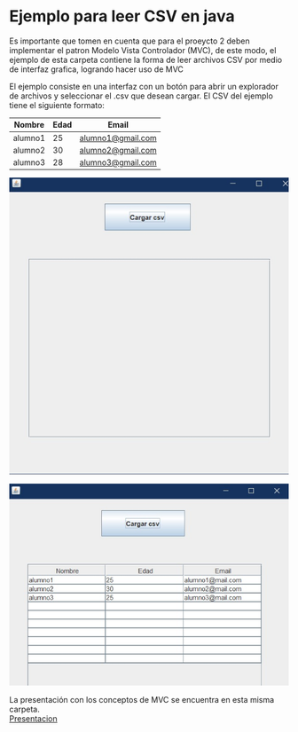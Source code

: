 # Ejemplo para leer CSV en java

Es importante que tomen en cuenta que para el proeycto 2 deben implementar el patron Modelo Vista Controlador (MVC), de este modo, el ejemplo de esta carpeta contiene la forma de leer archivos CSV por medio de interfaz grafica, logrando hacer uso de MVC


El ejemplo consiste en una interfaz con un botón para abrir un explorador de archivos y seleccionar el .csv que desean cargar. El CSV del ejemplo tiene el siguiente formato:

| Nombre | Edad | Email          |
|--------|------|----------------|
| alumno1   | 25   | alumno1@gmail.com  |
| alumno2    | 30   | alumno2@gmail.com   |
| alumno3   | 28   | alumno3@gmail.com  |


![alt text](image.png)

![alt text](image-1.png)

La presentación con los conceptos de MVC se encuentra en esta misma carpeta.  
[Presentacion](Clase_MVC.pdf)